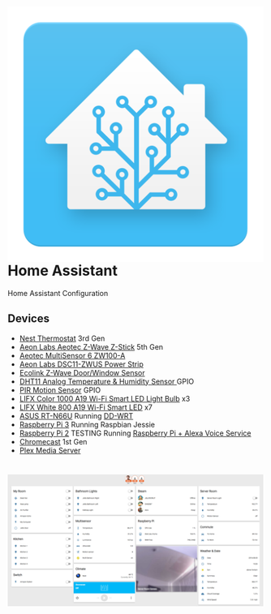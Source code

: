 <a href="https://home-assistant.io"> <img src="ha_logo.svg" align="right" /> </a>
# Home Assistant
Home Assistant Configuration

## Devices
- [Nest Thermostat](http://amzn.to/2bwRVA4) 3rd Gen
- [Aeon Labs Aeotec Z-Wave Z-Stick](http://amzn.to/2c0VcXt) 5th Gen
- [Aeotec MultiSensor 6 ZW100-A](http://amzn.to/2bNo4Ud)
- [Aeon Labs DSC11-ZWUS Power Strip](http://amzn.to/2bwSb1D)
- [Ecolink Z-Wave Door/Window Sensor](http://amzn.to/2bwTiyC)
- [DHT11 Analog Temperature & Humidity Sensor ](http://amzn.to/2bEx3FC) GPIO
- [PIR Motion Sensor](http://amzn.to/2bEwAU3) GPIO
- [LIFX Color 1000 A19 Wi-Fi Smart LED Light Bulb](http://amzn.to/2c5PDqe) x3
- [LIFX White 800 A19 Wi-Fi Smart LED](http://amzn.to/2bNfwKq) x7
- [ASUS RT-N66U](http://amzn.to/2c5PTVV) Running [DD-WRT](https://www.dd-wrt.com/site/)
- [Raspberry Pi 3](http://amzn.to/2c5PiE0) Running Raspbian Jessie
- [Raspberry Pi 2](http://amzn.to/2bNprmb) TESTING Running [Raspberry Pi + Alexa Voice Service](https://github.com/amzn/alexa-avs-raspberry-pi)
- [Chromecast](https://www.google.com/chromecast) 1st Gen
- [Plex Media Server](https://www.plex.tv/)

# ![pageres](screenshot.jpg)
